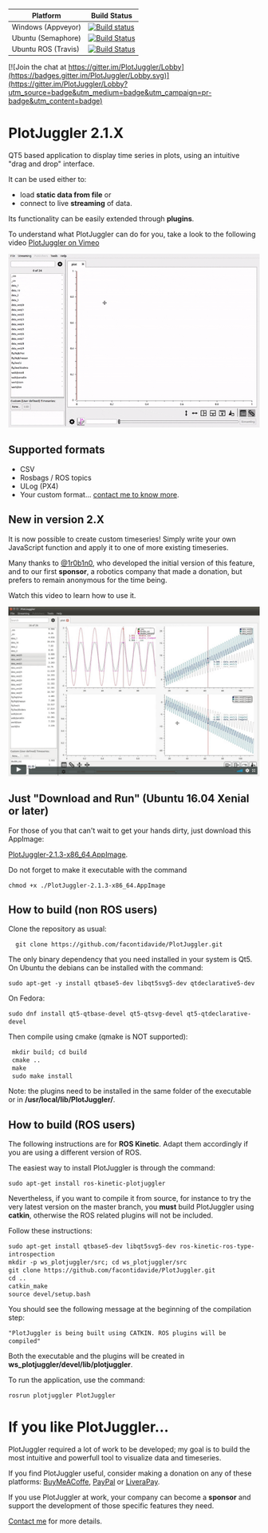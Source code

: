 | Platform  | Build Status  |
|---------------------|-----------|
| Windows (Appveyor)  | [![Build status](https://ci.appveyor.com/api/projects/status/mqdmxpt0kf1cf2h3?svg=true)](https://ci.appveyor.com/project/facontidavide59577/plotjuggler)  |
| Ubuntu (Semaphore)  | [![Build Status](https://semaphoreci.com/api/v1/facontidavide/plotjuggler/branches/master/shields_badge.svg)](https://semaphoreci.com/facontidavide/plotjuggler) |
| Ubuntu ROS (Travis) | [![Build Status](https://travis-ci.org/facontidavide/PlotJuggler.svg?branch=master)](https://travis-ci.org/facontidavide/PlotJuggler) |


[![Join the chat at https://gitter.im/PlotJuggler/Lobby](https://badges.gitter.im/PlotJuggler/Lobby.svg)](https://gitter.im/PlotJuggler/Lobby?utm_source=badge&utm_medium=badge&utm_campaign=pr-badge&utm_content=badge)

# PlotJuggler 2.1.X

QT5 based application to display time series in plots, using an intuitive "drag and drop" interface.

It can be used either to:

- load __static data from file__ or 
- connect to live __streaming__ of data.

Its functionality can be easily extended through __plugins__.

To understand what PlotJuggler can do for you, take a look to the following video [PlotJuggler on Vimeo](https://vimeo.com/214389001) 

![PlotJuggler](docs/images/PlotJuggler.gif)


## Supported formats

- CSV
- Rosbags / ROS topics
- ULog (PX4)
- Your custom format... [contact me to know more](https://www.plotjuggler.io/support).

## New in version 2.X

It is now possible to create custom timeseries! Simply write your own
JavaScript function and apply it to one of more existing timeseries.

Many thanks to [@1r0b1n0](https://github.com/1r0b1n0), who developed the
initial version of this feature, and to our first __sponsor__, 
a robotics company that made a donation, but prefers to remain anonymous for the time being.

Watch this video to learn how to use it.

[![Custom timeseries](docs/images/custom_functions.png)](https://vimeo.com/311245098)

## Just "Download and Run" (Ubuntu 16.04 Xenial or later)

For those of you that can't wait to get your hands dirty, just download this AppImage:

[PlotJuggler-2.1.3-x86_64.AppImage](https://github.com/facontidavide/PlotJuggler/releases/download/2.1.3/PlotJuggler-2.1.3-x86_64.AppImage).
   
Do not forget to make it executable with the command 

    chmod +x ./PlotJuggler-2.1.3-x86_64.AppImage

## How to build (non ROS users)

Clone the repository as usual:

      git clone https://github.com/facontidavide/PlotJuggler.git

The only binary dependency that you need installed in your system is Qt5. 
On Ubuntu the debians can be installed with the command:

    sudo apt-get -y install qtbase5-dev libqt5svg5-dev qtdeclarative5-dev
    
On Fedora:

    sudo dnf install qt5-qtbase-devel qt5-qtsvg-devel qt5-qtdeclarative-devel
    
Then compile using cmake (qmake is NOT supported):

     mkdir build; cd build
     cmake ..
     make
     sudo make install
 
 Note: the plugins need to be installed in the same folder of the executable or in __/usr/local/lib/PlotJuggler/__.

## How to build (ROS users)

 The following instructions are for __ROS Kinetic__. Adapt them accordingly if you are using a different version of ROS.
 
 The easiest way to install PlotJuggler is through the command:
 
    sudo apt-get install ros-kinetic-plotjuggler 

Nevertheless, if you want to compile it from source, for instance to try the very latest version on the master branch, 
you __must__ build PlotJuggler using __catkin__, otherwise the ROS related plugins will not be included.

Follow these instructions:

    sudo apt-get install qtbase5-dev libqt5svg5-dev ros-kinetic-ros-type-introspection 
    mkdir -p ws_plotjuggler/src; cd ws_plotjuggler/src
    git clone https://github.com/facontidavide/PlotJuggler.git
    cd ..
    catkin_make
    source devel/setup.bash
    
You should see the following message at the beginning of the compilation step:

    "PlotJuggler is being built using CATKIN. ROS plugins will be compiled"

Both the executable and the plugins will be created in __ws_plotjuggler/devel/lib/plotjuggler__.

To run the application, use the command:

    rosrun plotjuggler PlotJuggler 

# If you like PlotJuggler...

PlotJuggler required a lot of work to be developed; my goal is to build the most
intuitive and powerfull tool to visualize data and timeseries.

If you find PlotJuggler useful, consider making a donation on any of these platforms: 
[BuyMeACoffe](https://www.buymeacoffee.com/plotjuggler), 
[PayPal](https://www.paypal.me/facontidavide) or 
[LiveraPay](https://en.liberapay.com/facontidavide/).

If you use PlotJuggler at work, your company can become a __sponsor__ and support 
the development of those specific features they need.

[Contact me](https://www.plotjuggler.io/support) for more details.
 

